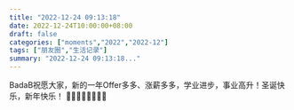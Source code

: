 ```yaml
---
title: "2022-12-24 09:13:18"
date: 2022-12-24T10:00:00+08:00
draft: false
categories: ["moments","2022","2022-12"]
tags: ["朋友圈","生活记录"]
summary: "2022-12-24 09:13:18..."
---
```


BadaB祝愿大家，新的一年Offer多多、涨薪多多，学业进步，事业高升！圣诞快乐，新年快乐！
🎄🥳🎁🎉🎈🥂🥰🤩

